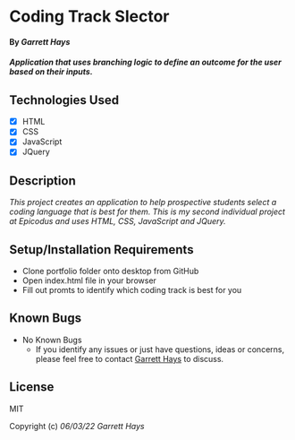 # Coding Track Slector

#### By _**Garrett Hays**_

#### _Application that uses branching logic to define an outcome for the user based on their inputs._

## Technologies Used

- [x] HTML
- [x] CSS
- [x] JavaScript
- [x] JQuery

## Description

_This project creates an application to help prospective students select a coding language that is best for them. This is my second individual project at Epicodus and uses HTML, CSS, JavaScript and JQuery._

## Setup/Installation Requirements

* Clone portfolio folder onto desktop from GitHub
* Open index.html file in your browser
* Fill out promts to identify which coding track is best for you


## Known Bugs

* No Known Bugs
  - If you identify any issues or just have questions, ideas or concerns, please feel free to contact [Garrett Hays](mailto:GarrettLHays@gmail.com) to discuss.

## License

MIT

Copyright (c) _06/03/22_ _Garrett Hays_